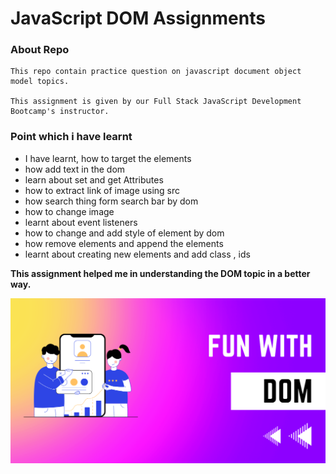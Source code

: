 # JavaScript DOM Assignments

### **About Repo**  
```
This repo contain practice question on javascript document object model topics.

This assignment is given by our Full Stack JavaScript Development Bootcamp's instructor.
```

### **Point which i have learnt** 
- I have learnt, how to target the elements
- how add text in the dom
- learn about set and get Attributes 
- how to extract link of image using src
- how search thing form search bar by dom
- how  to change image 
- learnt about event listeners
- how to change and add style of element by dom
- how remove elements and append the elements
- learnt about creating new elements and add class , ids 

**This assignment helped me in understanding the DOM topic in a better way.** 

![thumbnail](./sample%20pics%20of%20dom%20assignments/thumbnail.png)